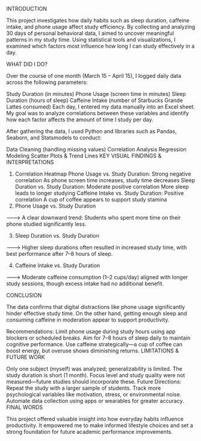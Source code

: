 INTRODUCTION

This project investigates how daily habits such as sleep duration, caffeine intake, and phone usage affect study efficiency. By collecting and analyzing 30 days of personal behavioral data, I aimed to uncover meaningful patterns in my study time. Using statistical tools and visualizations, I examined which factors most influence how long I can study effectively in a day.

WHAT DID I DO?

Over the course of one month (March 15 – April 15), I logged daily data across the following parameters:

Study Duration (in minutes)
Phone Usage (screen time in minutes)
Sleep Duration (hours of sleep)
Caffeine Intake (number of Starbucks Grande Lattes consumed)
Each day, I entered my data manually into an Excel sheet. My goal was to analyze correlations between these variables and identify how each factor affects the amount of time I study per day.

After gathering the data, I used Python and libraries such as Pandas, Seaborn, and Statsmodels to conduct:

Data Cleaning (handling missing values)
Correlation Analysis
Regression Modeling
Scatter Plots & Trend Lines
KEY VISUAL FINDINGS & INTERPRETATIONS

1) Correlation Heatmap
Phone Usage vs. Study Duration: Strong negative correlation
 As phone screen time increases, study time decreases
Sleep Duration vs. Study Duration: Moderate positive correlation
 More sleep leads to longer studying
Caffeine Intake vs. Study Duration: Positive correlation
 A cup of coffee appears to support study stamina
2) Phone Usage vs. Study Duration

🡒 A clear downward trend: Students who spent more time on their phone studied significantly less.

3) Sleep Duration vs. Study Duration

🡒 Higher sleep durations often resulted in increased study time, with best performance after 7–8 hours of sleep.

4) Caffeine Intake vs. Study Duration

🡒 Moderate caffeine consumption (1–2 cups/day) aligned with longer study sessions, though excess intake had no additional benefit.

CONCLUSION

The data confirms that digital distractions like phone usage significantly hinder effective study time. On the other hand, getting enough sleep and consuming caffeine in moderation appear to support productivity.

Recommendations:
Limit phone usage during study hours using app blockers or scheduled breaks.
Aim for 7–8 hours of sleep daily to maintain cognitive performance.
Use caffeine strategically—a cup of coffee can boost energy, but overuse shows diminishing returns.
LIMITATIONS & FUTURE WORK

Only one subject (myself) was analyzed; generalizability is limited.
The study duration is short (1 month).
Focus level and study quality were not measured—future studies should incorporate these.
Future Directions:
Repeat the study with a larger sample of students.
Track more psychological variables like motivation, stress, or environmental noise.
Automate data collection using apps or wearables for greater accuracy.
FINAL WORDS

This project offered valuable insight into how everyday habits influence productivity. It empowered me to make informed lifestyle choices and set a strong foundation for future academic performance improvements.
